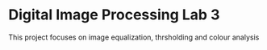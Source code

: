 # Digital Image Processing Lab 3
 This project focuses on image equalization, thrsholding and colour analysis
